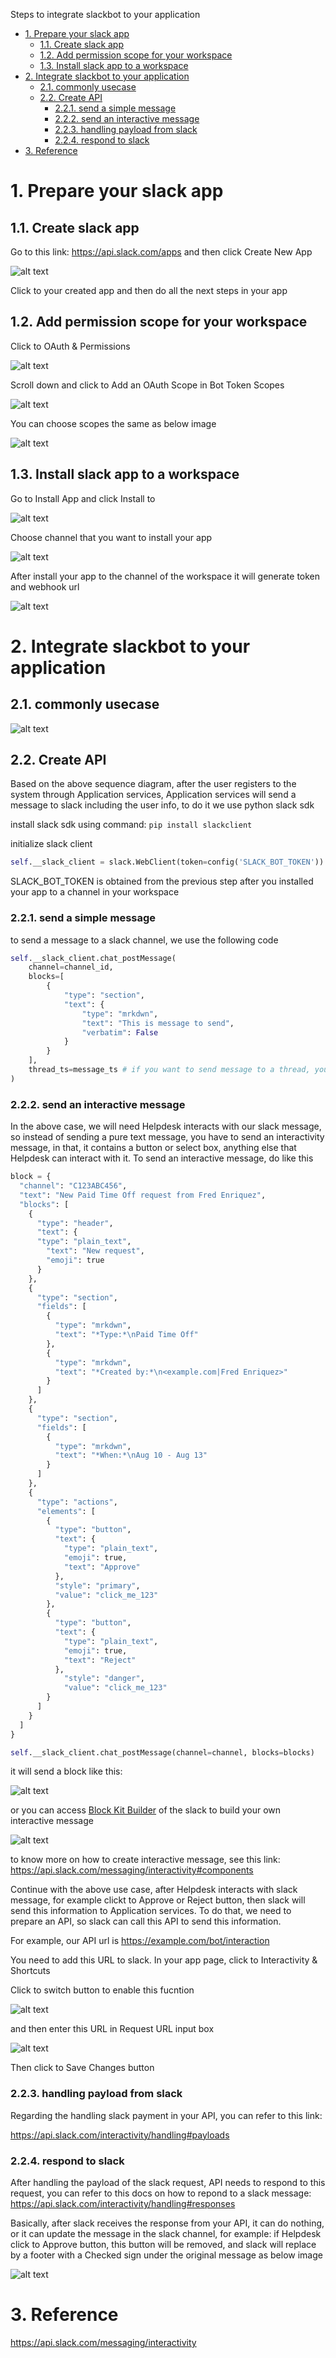 Steps to integrate slackbot to your application

- [1. Prepare your slack app](#1-prepare-your-slack-app)
  - [1.1. Create slack app](#11-create-slack-app)
  - [1.2. Add permission scope for your workspace](#12-add-permission-scope-for-your-workspace)
  - [1.3. Install slack app to a workspace](#13-install-slack-app-to-a-workspace)
- [2. Integrate slackbot to your application](#2-integrate-slackbot-to-your-application)
  - [2.1. commonly usecase](#21-commonly-usecase)
  - [2.2. Create API](#22-create-api)
    - [2.2.1. send a simple message](#221-send-a-simple-message)
    - [2.2.2. send an interactive message](#222-send-an-interactive-message)
    - [2.2.3. handling payload from slack](#223-handling-payload-from-slack)
    - [2.2.4. respond to slack](#224-respond-to-slack)
- [3. Reference](#3-reference)


# 1. Prepare your slack app

## 1.1. Create slack app

Go to this link: https://api.slack.com/apps and then click Create New App

![alt text](slack_interactive_message_integration_images/image-2.png)

Click to your created app and then do all the next steps in your app

## 1.2. Add permission scope for your workspace

Click to OAuth & Permissions

![alt text](slack_interactive_message_integration_images/image-3.png)

Scroll down and click to Add an OAuth Scope in Bot Token Scopes

![alt text](slack_interactive_message_integration_images/image-4.png)

You can choose scopes the same as below image

![alt text](slack_interactive_message_integration_images/image-5.png)

## 1.3. Install slack app to a workspace

Go to Install App and click Install to <Workspace>

![alt text](slack_interactive_message_integration_images/image-6.png)

Choose channel that you want to install your app

![alt text](slack_interactive_message_integration_images/image-7.png)

After install your app to the channel of the workspace it will generate token and webhook url

![alt text](slack_interactive_message_integration_images/image-8.png)

# 2. Integrate slackbot to your application

## 2.1. commonly usecase

![alt text](slack_interactive_message_integration_images/image-1.png)


## 2.2. Create API

Based on the above sequence diagram, after the user registers to the system through Application services, Application services will send a message to slack including the user info, to do it we use python slack sdk

install slack sdk using command: `pip install slackclient`

initialize slack client

```python
self.__slack_client = slack.WebClient(token=config('SLACK_BOT_TOKEN'))
```

SLACK_BOT_TOKEN is obtained from the previous step after you installed your app to a channel in your workspace

### 2.2.1. send a simple message

to send a message to a slack channel, we use the following code

```python
self.__slack_client.chat_postMessage(
    channel=channel_id,
    blocks=[
        {
            "type": "section",
            "text": {
                "type": "mrkdwn",
                "text": "This is message to send",
                "verbatim": False
            }
        }
    ],
    thread_ts=message_ts # if you want to send message to a thread, you add the thread id here
)
```

### 2.2.2. send an interactive message

In the above case, we will need Helpdesk interacts with our slack message, so instead of sending a  pure text message, you have to send an interactivity message, in that, it contains a button or select box, anything else that Helpdesk can interact with it. To send an interactive message, do like this

```python
block = {
  "channel": "C123ABC456",
  "text": "New Paid Time Off request from Fred Enriquez",
  "blocks": [
    {
      "type": "header",
      "text": {
      "type": "plain_text",
        "text": "New request",
        "emoji": true
      }
    },
    {
      "type": "section",
      "fields": [
        {
          "type": "mrkdwn",
          "text": "*Type:*\nPaid Time Off"
        },
        {
          "type": "mrkdwn",
          "text": "*Created by:*\n<example.com|Fred Enriquez>"
        }
      ]
    },
    {
      "type": "section",
      "fields": [
        {
          "type": "mrkdwn",
          "text": "*When:*\nAug 10 - Aug 13"
        }
      ]
    },
    {
      "type": "actions",
      "elements": [
        {
          "type": "button",
          "text": {
            "type": "plain_text",
            "emoji": true,
            "text": "Approve"
          },
          "style": "primary",
          "value": "click_me_123"
        },
        {
          "type": "button",
          "text": {
            "type": "plain_text",
            "emoji": true,
            "text": "Reject"
          },
            "style": "danger",
            "value": "click_me_123"
        }
      ]
    }
  ]
}

self.__slack_client.chat_postMessage(channel=channel, blocks=blocks)
```

it will send a block like this:

![alt text](slack_interactive_message_integration_images/image-9.png)

or you can access [Block Kit Builder](https://app.slack.com/block-kit-builder/T9CSVKE4Q#%7B%22blocks%22:%5B%7B%22type%22:%22header%22,%22text%22:%7B%22type%22:%22plain_text%22,%22text%22:%22New%20request%22,%22emoji%22:true%7D%7D,%7B%22type%22:%22section%22,%22fields%22:%5B%7B%22type%22:%22mrkdwn%22,%22text%22:%22*Type:*%5CnPaid%20Time%20Off%22%7D,%7B%22type%22:%22mrkdwn%22,%22text%22:%22*Created%20by:*%5Cn%3Cexample.com%7CFred%20Enriquez%3E%22%7D%5D%7D,%7B%22type%22:%22section%22,%22fields%22:%5B%7B%22type%22:%22mrkdwn%22,%22text%22:%22*When:*%5CnAug%2010%20-%20Aug%2013%22%7D%5D%7D,%7B%22type%22:%22actions%22,%22elements%22:%5B%7B%22type%22:%22button%22,%22text%22:%7B%22type%22:%22plain_text%22,%22emoji%22:true,%22text%22:%22Approve%22%7D,%22style%22:%22primary%22,%22value%22:%22click_me_123%22%7D,%7B%22type%22:%22button%22,%22text%22:%7B%22type%22:%22plain_text%22,%22emoji%22:true,%22text%22:%22Reject%22%7D,%22style%22:%22danger%22,%22value%22:%22click_me_123%22%7D%5D%7D%5D%7D) of the slack to build your own interactive message

![alt text](slack_interactive_message_integration_images/image-10.png)

to know more on how to create interactive message, see this link: https://api.slack.com/messaging/interactivity#components 

Continue with the above use case, after Helpdesk interacts with slack message, for example clickt to Approve or Reject button, then slack will send this information to Application services. To do that, we need to prepare an API, so slack can call this API to send this information. 

For example, our API url is https://example.com/bot/interaction

You need to add this URL to slack. In your app page, click to Interactivity & Shortcuts

Click to switch button to enable this fucntion 

![alt text](slack_interactive_message_integration_images/image-11.png)

and then enter this URL in Request URL input box

![alt text](slack_interactive_message_integration_images/image-12.png)

Then click to Save Changes button


### 2.2.3. handling payload from slack

Regarding the handling slack payment in your API, you can refer to this link: 

https://api.slack.com/interactivity/handling#payloads


### 2.2.4. respond to slack

After handling the payload of the slack request, API needs to respond to this request, you can refer to this docs on how to repond to a slack message: https://api.slack.com/interactivity/handling#responses

Basically, after slack receives the response from your API, it can do nothing, or it can update the message in the slack channel, for example: if Helpdesk click to Approve button, this button will be removed, and slack will replace by a footer with a Checked sign under the original message as below image

![alt text](image.png)


# 3. Reference

https://api.slack.com/messaging/interactivity
